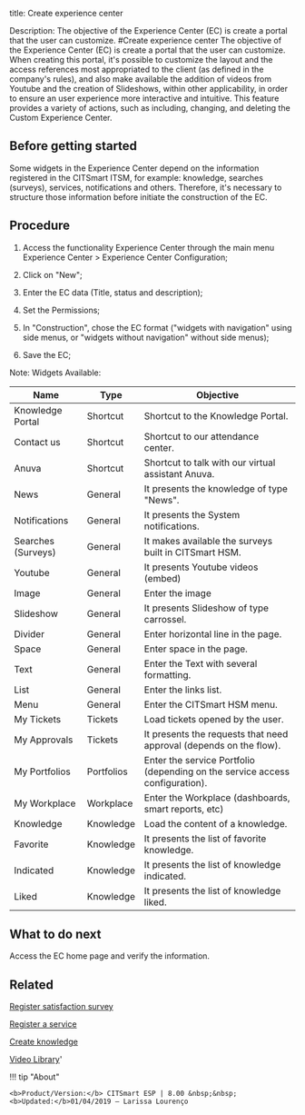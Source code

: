 title: Create experience center

Description: The objective of the Experience Center (EC) is create a portal that the user can customize.
#Create experience center
The objective of the Experience Center (EC) is create a portal that the user can customize. When creating this portal, it's possible to customize the layout and the access references most appropriated to the client (as defined in the company's rules), and also make available the addition of videos from Youtube and the creation of Slideshows, within other applicability, in order to ensure an user experience more interactive and intuitive.
This feature provides a variety of actions, such as including, changing, and deleting the Custom Experience Center.

Before getting started
--------------------------

Some widgets in the Experience Center depend on the information registered in
the CITSmart ITSM, for example: knowledge, searches (surveys), services,
notifications and others. Therefore, it's necessary to structure those
information before initiate the construction of the EC.

Procedure
-------------

1.  Access the functionality Experience Center through the main menu Experience
    Center \> Experience Center Configuration;

2.  Click on "New";

3.  Enter the EC data (Title, status and description);

4.  Set the Permissions;

5.  In "Construction", chose the EC format ("widgets with navigation" using side
    menus, or "widgets without navigation" without side menus);

6.  Save the EC;

 Note: Widgets Available:    

| **Name**               | **Type**       | **Objective**                                                                    |
|--------------------|------------|------------------------------------------------------------------------------|
| Knowledge Portal   | Shortcut   | Shortcut to the Knowledge Portal.                                            |
| Contact us         | Shortcut   | Shortcut to our attendance center.                                           |
| Anuva              | Shortcut   | Shortcut to talk with our virtual assistant Anuva.                           |
| News               | General    | It presents the knowledge of type "News".                                    |
| Notifications      | General    | It presents the System notifications.                                        |
| Searches (Surveys) | General    | It makes available the surveys built in CITSmart HSM.                        |
| Youtube            | General    | It presents Youtube videos (embed)                                           |
| Image              | General    | Enter the image                                                              |
| Slideshow          | General    | It presents Slideshow of type carrossel.                                     |
| Divider            | General    | Enter horizontal line in the page.                                           |
| Space              | General    | Enter space in the page.                                                     |
| Text               | General    | Enter the Text with several formatting.                                      |
| List               | General    | Enter the links list.                                                        |
| Menu               | General    | Enter the CITSmart HSM menu.                                                 |
| My Tickets         | Tickets    | Load tickets opened by the user.                                             |
| My Approvals       | Tickets    | It presents the requests that need approval (depends on the flow).           |
| My Portfolios      | Portfolios | Enter the service Portfolio (depending on the service access configuration). |
| My Workplace       | Workplace  | Enter the Workplace (dashboards, smart reports, etc)                         |
| Knowledge          | Knowledge  | Load the content of a knowledge.                                             |
| Favorite           | Knowledge  | It presents the list of favorite knowledge.                                  |
| Indicated          | Knowledge  | It presents the list of knowledge indicated.                                 |
| Liked              | Knowledge  | It presents the list of knowledge liked.                                     |



What to do next
-------------------

Access the EC home page and verify the information.

Related
-----------

[Register satisfaction survey](/en-us/citsmart-esp-8/processes/portfolio-and-catalog/configuration/register-satisfaction-survey.html)

[Register a service](/en-us/citsmart-esp-8/processes/portfolio-and-catalog/use/register-a-service.html)

[Create knowledge](/en-us/citsmart-esp-8/processes/knowledge/use/create-knowledge.html)

<i class='fa fa-youtube-play  fa-2x' style='color:#97ce17;vertical-align: middle;'> </i> [Video Library](https://www.youtube.com/playlist?list=PLB5qK2uzf2RPrJlfrg8kcSk7iorkZwCWq)'

!!! tip "About"

    <b>Product/Version:</b> CITSmart ESP | 8.00 &nbsp;&nbsp;
    <b>Updated:</b>01/04/2019 – Larissa Lourenço

